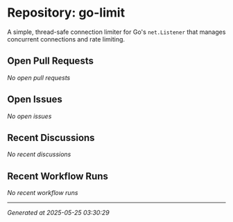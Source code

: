 # Repository: go-limit

A simple, thread-safe connection limiter for Go's `net.Listener` that manages concurrent connections and rate limiting.

## Open Pull Requests


*No open pull requests*


## Open Issues


*No open issues*


## Recent Discussions


*No recent discussions*


## Recent Workflow Runs


*No recent workflow runs*


---
*Generated at 2025-05-25 03:30:29*
